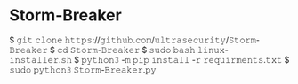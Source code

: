 # Storm-Breaker
$ 𝚐𝚒𝚝 𝚌𝚕𝚘𝚗𝚎 𝚑𝚝𝚝𝚙𝚜://𝚐𝚒𝚝𝚑𝚞𝚋.𝚌𝚘𝚖/𝚞𝚕𝚝𝚛𝚊𝚜𝚎𝚌𝚞𝚛𝚒𝚝𝚢/𝚂𝚝𝚘𝚛𝚖-𝙱𝚛𝚎𝚊𝚔𝚎𝚛 $ 𝚌𝚍 𝚂𝚝𝚘𝚛𝚖-𝙱𝚛𝚎𝚊𝚔𝚎𝚛 $ 𝚜𝚞𝚍𝚘 𝚋𝚊𝚜𝚑 𝚕𝚒𝚗𝚞𝚡-𝚒𝚗𝚜𝚝𝚊𝚕𝚕𝚎𝚛.𝚜𝚑 $ 𝚙𝚢𝚝𝚑𝚘𝚗𝟹 -𝚖 𝚙𝚒𝚙 𝚒𝚗𝚜𝚝𝚊𝚕𝚕 -𝚛 𝚛𝚎𝚚𝚞𝚒𝚛𝚖𝚎𝚗𝚝𝚜.𝚝𝚡𝚝 $ 𝚜𝚞𝚍𝚘 𝚙𝚢𝚝𝚑𝚘𝚗𝟹 𝚂𝚝𝚘𝚛𝚖-𝙱𝚛𝚎𝚊𝚔𝚎𝚛.𝚙𝚢
